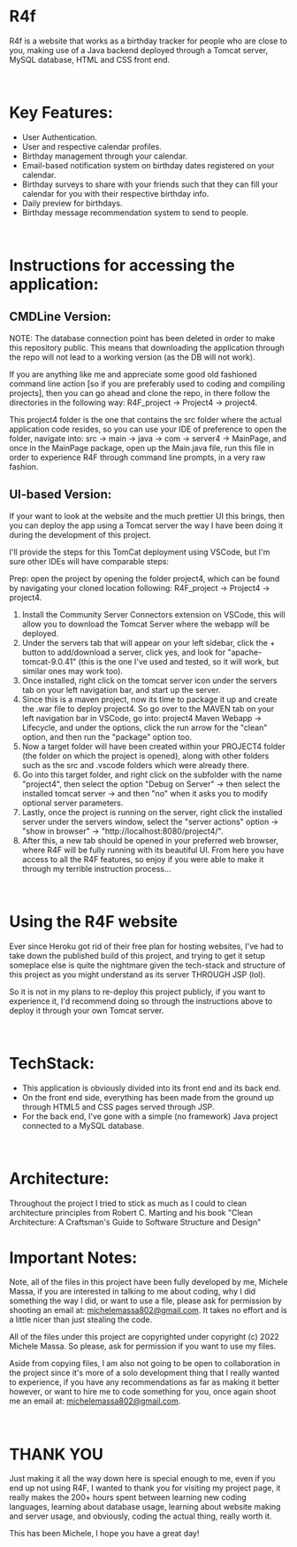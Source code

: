 # R4f
R4f is a website that works as a birthday tracker for people who are close to you, making use of a Java backend deployed through a Tomcat server, MySQL database, HTML and CSS front end. 

&nbsp;
&nbsp;
&nbsp;

# Key Features:
- User Authentication.
- User and respective calendar profiles.
- Birthday management through your calendar.
- Email-based notification system on birthday dates registered on your calendar.
- Birthday surveys to share with your friends such that they can fill your calendar for you with their respective birthday info.
- Daily preview for birthdays.
- Birthday message recommendation system to send to people.

&nbsp;
&nbsp;
&nbsp;

# Instructions for accessing the application:

## CMDLine Version:
NOTE: The database connection point has been deleted in order to make this repository public. This means that downloading the application through the repo will not lead to a working version (as the DB will not work).

If you are anything like me and appreciate some good old fashioned command line action [so if you are preferably used to coding and compiling projects], then you can go ahead and clone the repo, in there follow the directories in the following way: R4F_project -> Project4 -> project4.

This project4 folder is the one that contains the src folder where the actual application code resides, so you can use your IDE of preference to open the folder, navigate into: src -> main -> java -> com -> server4 -> MainPage, and once in the MainPage package, open up the Main.java file, run this file in order to experience R4F through command line prompts, in a very raw fashion.

## UI-based Version:

If your want to look at the website and the much prettier UI this brings, then you can deploy the app using a Tomcat server the way I have been doing it during the development of this project.

I'll provide the steps for this TomCat deployment using VSCode, but I'm sure other IDEs will have comparable steps:

Prep: open the project by opening the folder project4, which can be found by navigating your cloned location following: R4F_project -> Project4 -> project4.

1. Install the Community Server Connectors extension on VSCode, this will allow you to download the Tomcat Server where the webapp will be deployed.
2. Under the servers tab that will appear on your left sidebar, click the + button to add/download a server, click yes, and look for "apache-tomcat-9.0.41" (this is the one I've used and tested, so it will work, but similar ones may work too).
3. Once installed, right click on the tomcat server icon under the servers tab on your left navigation bar, and start up the server.
4. Since this is a maven project, now its time to package it up and create the .war file to deploy project4. So go over to the MAVEN tab on your left navigation bar in VSCode, go into: project4 Maven Webapp -> Lifecycle, and under the options, click the run arrow for the "clean" option, and then run the "package" option too.
5. Now a target folder will have been created within your PROJECT4 folder (the folder on which the project is opened), along with other folders such as the src and .vscode folders which were already there.
6. Go into this target folder, and right click on the subfolder with the name "project4", then select the option "Debug on Server" -> then select the installed tomcat server -> and then "no" when it asks you to modify optional server parameters.
7. Lastly, once the project is running on the server, right click the installed server under the servers window, select the "server actions" option -> "show in browser" -> "http://localhost:8080/project4/".
8. After this, a new tab should be opened in your preferred web browser, where R4F will be fully running with its beautiful UI. From here you have access to all the R4F features, so enjoy if you were able to make it through my terrible instruction process...

&nbsp;
&nbsp;
&nbsp;

# Using the R4F website

Ever since Heroku got rid of their free plan for hosting websites, I've had to take down the published build of this project, and trying to get it setup someplace else is quite the nightmare given the tech-stack and structure of this project as you might understand as its server THROUGH JSP (lol).

So it is not in my plans to re-deploy this project publicly, if you want to experience it, I'd recommend doing so through the instructions above to deploy it through your own Tomcat server.

&nbsp;
&nbsp;
&nbsp;

# TechStack:

- This application is obviously divided into its front end and its back end.
- On the front end side, everything has been made from the ground up through HTML5 and CSS pages served through JSP.
- For the back end, I've gone with a simple (no framework) Java project connected to a MySQL database.

&nbsp;
&nbsp;
&nbsp;

# Architecture:

Throughout the project I tried to stick as much as I could to clean architecture principles from Robert C. Marting and his book "Clean Architecture: A Craftsman's Guide to Software Structure and Design" 
&nbsp;
&nbsp;
&nbsp;

# Important Notes:

Note, all of the files in this project have been fully developed by me, Michele Massa, if you are interested in talking to me about coding, why I did something the way I did, or want to use a file, please ask for permission by shooting an email at: michelemassa802@gmail.com. It takes no effort and is a little nicer than just stealing the code. 

All of the files under this project are copyrighted under copyright (c) 2022 Michele Massa. So please, ask for permission if you want to use my files.

Aside from copying files, I am also not going to be open to collaboration in the project since it's more of a solo development thing that I really wanted to experience, if you have any recommendations as far as making it better however, or want to hire me to code something for you, once again shoot me an email at: michelemassa802@gmail.com.

&nbsp;
&nbsp;
&nbsp;

# THANK YOU

Just making it all the way down here is special enough to me, even if you end up not using R4F, I wanted to thank you for visiting my project page, it really makes the 200+ hours spent between learning new coding languages, learning about database usage, learning about website making and server usage, and obviously, coding the actual thing, really worth it.

This has been Michele, I hope you have a great day!
